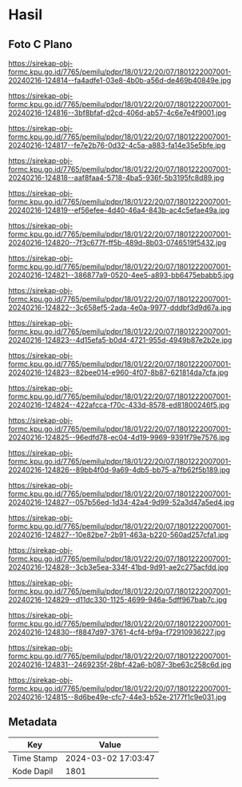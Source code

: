 # Hasil

## Foto C Plano

https://sirekap-obj-formc.kpu.go.id/7765/pemilu/pdpr/18/01/22/20/07/1801222007001-20240216-124814--fa4adfe1-03e8-4b0b-a56d-de469b40849e.jpg

https://sirekap-obj-formc.kpu.go.id/7765/pemilu/pdpr/18/01/22/20/07/1801222007001-20240216-124816--3bf8bfaf-d2cd-406d-ab57-4c6e7e4f9001.jpg

https://sirekap-obj-formc.kpu.go.id/7765/pemilu/pdpr/18/01/22/20/07/1801222007001-20240216-124817--fe7e2b76-0d32-4c5a-a883-fa14e35e5bfe.jpg

https://sirekap-obj-formc.kpu.go.id/7765/pemilu/pdpr/18/01/22/20/07/1801222007001-20240216-124818--aaf8faa4-5718-4ba5-936f-5b3195fc8d89.jpg

https://sirekap-obj-formc.kpu.go.id/7765/pemilu/pdpr/18/01/22/20/07/1801222007001-20240216-124819--ef56efee-4d40-46a4-843b-ac4c5efae49a.jpg

https://sirekap-obj-formc.kpu.go.id/7765/pemilu/pdpr/18/01/22/20/07/1801222007001-20240216-124820--7f3c677f-ff5b-489d-8b03-0746519f5432.jpg

https://sirekap-obj-formc.kpu.go.id/7765/pemilu/pdpr/18/01/22/20/07/1801222007001-20240216-124821--386877a9-0520-4ee5-a893-bb6475ebabb5.jpg

https://sirekap-obj-formc.kpu.go.id/7765/pemilu/pdpr/18/01/22/20/07/1801222007001-20240216-124822--3c658ef5-2ada-4e0a-9977-dddbf3d9d67a.jpg

https://sirekap-obj-formc.kpu.go.id/7765/pemilu/pdpr/18/01/22/20/07/1801222007001-20240216-124823--4d15efa5-b0d4-4721-955d-4949b87e2b2e.jpg

https://sirekap-obj-formc.kpu.go.id/7765/pemilu/pdpr/18/01/22/20/07/1801222007001-20240216-124823--82bee014-e960-4f07-8b87-621814da7cfa.jpg

https://sirekap-obj-formc.kpu.go.id/7765/pemilu/pdpr/18/01/22/20/07/1801222007001-20240216-124824--422afcca-f70c-433d-8578-ed81800246f5.jpg

https://sirekap-obj-formc.kpu.go.id/7765/pemilu/pdpr/18/01/22/20/07/1801222007001-20240216-124825--96edfd78-ec04-4d19-9969-9391f79e7576.jpg

https://sirekap-obj-formc.kpu.go.id/7765/pemilu/pdpr/18/01/22/20/07/1801222007001-20240216-124826--89bb4f0d-9a69-4db5-bb75-a7fb62f5b189.jpg

https://sirekap-obj-formc.kpu.go.id/7765/pemilu/pdpr/18/01/22/20/07/1801222007001-20240216-124827--057b56ed-1d34-42a4-9d99-52a3d47a5ed4.jpg

https://sirekap-obj-formc.kpu.go.id/7765/pemilu/pdpr/18/01/22/20/07/1801222007001-20240216-124827--10e82be7-2b91-463a-b220-560ad257cfa1.jpg

https://sirekap-obj-formc.kpu.go.id/7765/pemilu/pdpr/18/01/22/20/07/1801222007001-20240216-124828--3cb3e5ea-334f-41bd-9d91-ae2c275acfdd.jpg

https://sirekap-obj-formc.kpu.go.id/7765/pemilu/pdpr/18/01/22/20/07/1801222007001-20240216-124829--d11dc330-1125-4699-946a-5dff967bab7c.jpg

https://sirekap-obj-formc.kpu.go.id/7765/pemilu/pdpr/18/01/22/20/07/1801222007001-20240216-124830--f8847d97-3761-4cf4-bf9a-f72910936227.jpg

https://sirekap-obj-formc.kpu.go.id/7765/pemilu/pdpr/18/01/22/20/07/1801222007001-20240216-124831--2469235f-28bf-42a6-b087-3be63c258c6d.jpg

https://sirekap-obj-formc.kpu.go.id/7765/pemilu/pdpr/18/01/22/20/07/1801222007001-20240216-124815--8d6be49e-cfc7-44e3-b52e-2177f1c9e031.jpg


## Metadata

| Key        | Value               |
| ---------- | ------------------- |
| Time Stamp | 2024-03-02 17:03:47 |
| Kode Dapil | 1801                |



